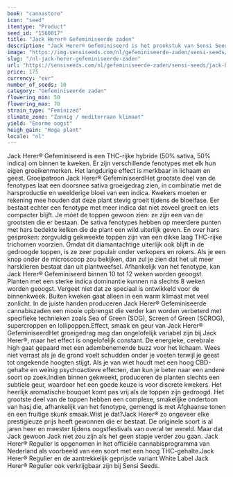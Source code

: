 ```yaml
---
book: "cannastore"
icon: "seed"
itemtype: "Product"
seed_id: "1560017"
title: "Jack Herer® Gefeminiseerde zaden"
description: "Jack Herer® Gefeminiseerd is het pronkstuk van Sensi Seeds. Deze hybride is perfect in balans en heeft een langdurig effect. Bestel het nu!"
image: "https://img.sensiseeds.com/nl/gefeminiseerde-zaden/sensi-seeds/jack-herer-gefeminiseerd-image.png"
slug: "/nl-jack-herer-gefeminiseerde-zaden"
url: "https://sensiseeds.com/nl/gefeminiseerde-zaden/sensi-seeds/jack-herer-gefeminiseerd?a_aid=cannastore"
price: 175
currency: "eur"
number_of_seeds: 10
category: "Gefeminiseerde zaden"
flowering_min: 50
flowering_max: 70
strain_type: "Feminized"
climate_zone: "Zonnig / mediterraan klimaat"
yield: "Enorme oogst"
heigh_gain: "Hoge plant"
locale: "nl"
---
```

Jack Herer® Gefeminiseerd is een THC-rijke hybride (50% sativa, 50% indica) om binnen te kweken. Er zijn verschillende fenotypes met elk hun eigen groeikenmerken. Het langdurige effect is merkbaar in lichaam en geest. Groeipatroon Jack Herer® GefeminiseerdHet grootste deel van de fenotypes laat een doorsnee sativa groeigedrag zien, in combinatie met de harsproductie en weelderige bloei van een indica. Kwekers moeten er rekening mee houden dat deze plant stevig groeit tijdens de bloeifase. Eer bestaat echter een fenotype met meer indica dat niet zoveel groeit en iets compacter blijft. Je móet de toppen gewoon zien: ze zijn een van de grootsten die er bestaan. De sativa fenotypes hebben op meerdere punten met hars bedekte kelken die de plant een wild uiterlijk geven. En over hars gesproken: zorgvuldig gekweekte toppen zijn van een dikke laag THC-rijke trichomen voorzien. Omdat dit diamantachtige uiterlijk ook blijft in de gedroogde toppen, is ze zeer populair onder verkopers en rokers. Als je een knop onder de microscoop zou bekijken, dan zul je zien dat het uit meer harsklieren bestaat dan uit plantweefsel. Afhankelijk van het fenotype, kan Jack Herer® Gefeminiseerd binnen 10 tot 12 weken worden geoogst. Planten met een sterke indica dominantie kunnen na slechts 8 weken worden geoogst. Vergeet niet dat ze speciaal is ontwikkeld voor de binnenkweek. Buiten kweken gaat alleen in een warm klimaat met veel zonlicht. In de juiste handen produceren Jack Herer® Gefeminiseerde cannabiszaden een mooie opbrengst die verder kan worden verbeterd met specifieke technieken zoals Sea of Green (SOG), Screen of Green (SCROG), supercroppen en lollipoppen.Effect, smaak en geur van Jack Herer® GefeminiseerdHet groeigedrag mag dan ongelofelijk variabel zijn bij Jack Herer®, maar het effect is ongelofelijk constant. De energieke, cerebrale high gaat gepaard met een adembenemende buzz voor het lichaam. Wees niet verrast als je de grond voelt schudden onder je voeten terwijl je geest tot ongekende hoogten stijgt. Als je van wiet houdt met een hoog CBD-gehalte en weinig psychoactieve effecten, dan kun je beter naar een andere soort op zoek.Indien binnen gekweekt, produceren de planten slechts een subtiele geur, waardoor het een goede keuze is voor discrete kwekers. Het heerlijk aromatische bouquet komt pas vrij als de toppen zijn gedroogd. Het grootste deel van de toppen hebben een complexe, smakelijke ondertoon van hasj die, afhankelijk van het fenotype, gemengd is met Afghaanse tonen en een fruitige skunk smaak.Wist je dat?Jack Herer® zo ongeveer elke prestigieuze prijs heeft gewonnen die er bestaat. De originele soort is al jaren heer en meester tijdens oogstfestivals van overal ter wereld. Maar dat Jack gewoon Jack niet zou zijn als het geen stapje verder zou gaan. Jack Herer® Regulier is opgenomen in het officiële cannabisprogramma van Nederland als voorbeeld van een soort met een hoog THC-gehalte.Jack Herer® Regulier en de aantrekkelijk geprijsde variant White Label Jack Herer® Regulier ook verkrijgbaar zijn bij Sensi Seeds.
